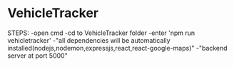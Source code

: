 # VehicleTracker

STEPS:
-open cmd
-cd to VehicleTracker folder
-enter 'npm run vehicletracker'
-"all dependencies will be automatically installed(nodejs,nodemon,expressjs,react,react-google-maps)"
-"backend server at port 5000"
